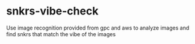 # snkrs-vibe-check
Use image recognition provided from gpc and aws to analyze images and find snkrs that match the vibe of the images
